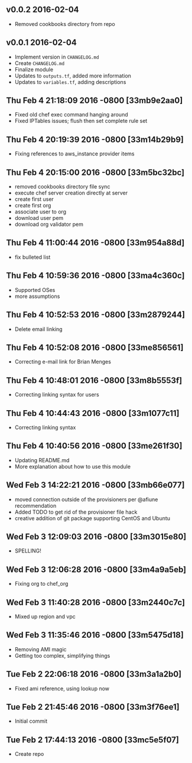 v0.0.2 2016-02-04
-------------------
- Removed cookbooks directory from repo

v0.0.1 2016-02-04
-------------------
- Implement version in `CHANGELOG.md`
- Create `CHANGELOG.md`
- Finalize module
- Updates to `outputs.tf`, added more information
- Updates to `variables.tf`, adding descriptions

Thu Feb 4 21:18:09 2016 -0800 [33mb9e2aa0]
-------------------
- Fixed old chef exec command hanging around
- Fixed IPTables issues; flush then set complete rule set

Thu Feb 4 20:19:39 2016 -0800 [33m14b29b9]
-------------------
- Fixing references to aws_instance provider items

Thu Feb 4 20:15:00 2016 -0800 [33m5bc32bc]
-------------------
- removed cookbooks directory file sync
- execute chef server creation directly at server
- create first user
- create first org
- associate user to org
- download user pem
- download org validator pem

Thu Feb 4 11:00:44 2016 -0800 [33m954a88d]
-------------------
- fix bulleted list

Thu Feb 4 10:59:36 2016 -0800 [33ma4c360c]
-------------------
- Supported OSes
- more assumptions

Thu Feb 4 10:52:53 2016 -0800 [33m2879244]
-------------------
- Delete email linking

Thu Feb 4 10:52:08 2016 -0800 [33me856561]
-------------------
- Correcting e-mail link for Brian Menges

Thu Feb 4 10:48:01 2016 -0800 [33m8b5553f]
-------------------
- Correcting linking syntax for users

Thu Feb 4 10:44:43 2016 -0800 [33m1077c11]
-------------------
- Correcting linking syntax

Thu Feb 4 10:40:56 2016 -0800 [33me261f30]
-------------------
- Updating README.md
- More explanation about how to use this module

Wed Feb 3 14:22:21 2016 -0800 [33mb66e077]
-------------------
- moved connection outside of the provisioners per @afiune recommendation
- Added TODO to get rid of the provisioner file hack
- creative addition of git package supporting CentOS and Ubuntu

Wed Feb 3 12:09:03 2016 -0800 [33m3015e80]
-------------------
- SPELLING!

Wed Feb 3 12:06:28 2016 -0800 [33m4a9a5eb]
-------------------
- Fixing org to chef_org

Wed Feb 3 11:40:28 2016 -0800 [33m2440c7c]
-------------------
- Mixed up region and vpc

Wed Feb 3 11:35:46 2016 -0800 [33m5475d18]
-------------------
- Removing AMI magic
- Getting too complex, simplifying things

Tue Feb 2 22:06:18 2016 -0800 [33m3a1a2b0]
-------------------
- Fixed ami reference, using lookup now

Tue Feb 2 21:45:46 2016 -0800 [33m3f76ee1]
-------------------
- Initial commit

Tue Feb 2 17:44:13 2016 -0800 [33mc5e5f07]
-------------------
- Create repo
